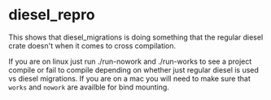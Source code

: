 # diesel_repro

This shows that diesel_migrations is doing something that the regular diesel crate doesn't when it comes to cross compilation.

If you are on linux just run ./run-nowork and ./run-works to see a project compile or fail to compile depending on whether just regular diesel is used vs diesel migrations. If you are on a mac you will need to make sure that `works` and `nowork` are availble for bind mounting.
